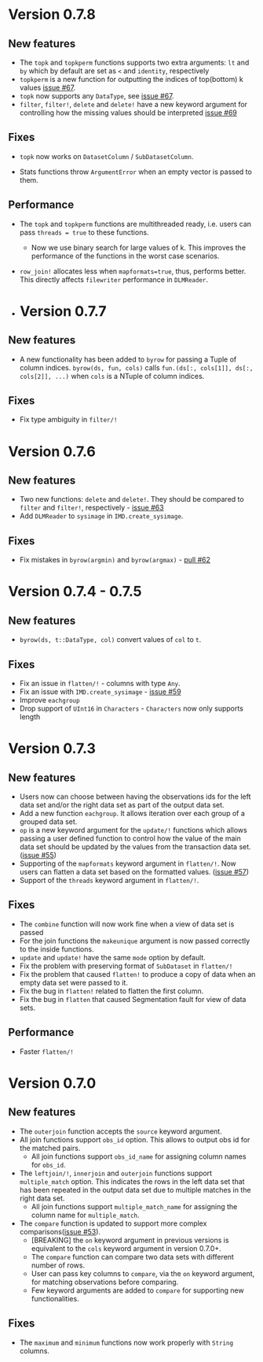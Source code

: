 # Version 0.7.8

## New features

* The `topk` and `topkperm` functions supports two extra arguments: `lt` and `by` which by default are set as `<` and `identity`, respectively
* `topkperm` is a new function for outputting the indices of top(bottom) k values [issue #67](https://github.com/sl-solution/InMemoryDatasets.jl/issues/67).
* `topk` now supports any `DataType`, see [issue #67](https://github.com/sl-solution/InMemoryDatasets.jl/issues/67).
* `filter`, `filter!`, `delete` and `delete!` have a new keyword argument for controlling how the missing values should be interpreted [issue #69](https://github.com/sl-solution/InMemoryDatasets.jl/issues/69)

## Fixes

* `topk` now works on `DatasetColumn` / `SubDatasetColumn`.

* Stats functions throw `ArgumentError` when an empty vector is passed to them.

## Performance

* The `topk` and `topkperm` functions are multithreaded ready, i.e. users can pass `threads = true` to these functions.
  
  * Now we use binary search for large values of k. This improves the performance of the functions in the worst case scenarios.

* `row_join!` allocates less when `mapformats=true`, thus, performs better. This directly affects `filewriter` performance in `DLMReader`.

* # Version 0.7.7

## New features

* A new functionality has been added to `byrow` for passing a Tuple of column indices. `byrow(ds, fun, cols)` calls `fun.(ds[:, cols[1]], ds[:, cols[2]], ...)` when `cols` is a NTuple of column indices.

## Fixes

* Fix type ambiguity in `filter/!`

# Version 0.7.6

## New features

* Two new functions: `delete` and `delete!`. They should be compared to `filter` and `filter!`, respectively - [issue #63](https://github.com/sl-solution/InMemoryDatasets.jl/issues/63)
* Add `DLMReader` to `sysimage` in `IMD.create_sysimage`.

## Fixes

* Fix mistakes in `byrow(argmin)` and `byrow(argmax)` - [pull #62](https://github.com/sl-solution/InMemoryDatasets.jl/pull/62)

# Version 0.7.4 - 0.7.5

## New features

* `byrow(ds, t::DataType, col)` convert values of `col` to `t`. 

## Fixes

* Fix an issue in `flatten/!` - columns with type `Any`.
* Fix an issue with `IMD.create_sysimage` - [issue #59](https://github.com/sl-solution/InMemoryDatasets.jl/issues/59)
* Improve `eachgroup`
* Drop support of `UInt16` in `Characters` - `Characters` now only supports length

# Version 0.7.3

## New features

* Users now can choose between having the observations ids for the left data set and/or the right data set as part of the output data set.
* Add a new function `eachgroup`. It allows iteration over each group of a grouped data set.
* `op` is a new keyword argument for the `update/!` functions which allows passing a user defined function to control how the value of the main data set should be updated by the values from the transaction data set. ([issue #55](https://github.com/sl-solution/InMemoryDatasets.jl/issues/55))
* Supporting of the `mapformats` keyword argument in `flatten/!`. Now users can flatten a data set based on the formatted values. ([issue #57](https://github.com/sl-solution/InMemoryDatasets.jl/issues/57))
* Support of the `threads` keyword argument in `flatten/!`.

## Fixes

* The `combine` function will now work fine when a view of data set is passed
* For the join functions the `makeunique` argument is now passed correctly to the inside functions.
* `update` and `update!` have the same `mode` option by default.
* Fix the problem with preserving format of `SubDataset` in `flatten/!`
* Fix the problem that caused `flatten!` to produce a copy of data when an empty data set were passed to it.
* Fix the bug in `flatten!` related to flatten the first column.
* Fix the bug in `flatten` that caused Segmentation fault for view of data sets.

## Performance

* Faster `flatten/!`

# Version 0.7.0

## New features

* The `outerjoin` function accepts the `source` keyword argument.
* All join functions support `obs_id` option. This allows to output obs id for the matched pairs.
  * All join functions support `obs_id_name` for assigning column names for `obs_id`.
* The `leftjoin/!`, `innerjoin` and `outerjoin` functions support `multiple_match` option. This indicates the rows in the left data set that has been repeated in the output data set due to multiple matches in the right data set.
  * All join functions support `multiple_match_name` for assigning the column name for `multiple_match`.
* The `compare` function is updated to support more complex comparisons([issue #53](https://github.com/sl-solution/InMemoryDatasets.jl/issues/53)).
  * [BREAKING] the `on` keyword argument in previous versions is equivalent to the `cols` keyword argument in version 0.7.0+.
  * The `compare` function can compare two data sets with different number of rows.
  * User can pass key columns to `compare`, via the `on` keyword argument, for matching observations before comparing.
  * Few keyword arguments are added to `compare` for supporting new functionalities.

## Fixes

* The `maximum` and `minimum` functions now work properly with `String` columns.
